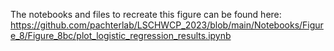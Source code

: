 The notebooks and files to recreate this figure can be found here:  
https://github.com/pachterlab/LSCHWCP_2023/blob/main/Notebooks/Figure_8/Figure_8bc/plot_logistic_regression_results.ipynb